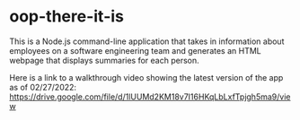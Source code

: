 # oop-there-it-is
This is a Node.js command-line application that takes in information about employees on a software engineering team and generates an HTML webpage that displays summaries for each person.

Here is a link to a walkthrough video showing the latest version of the app as of 02/27/2022: https://drive.google.com/file/d/1lUUMd2KM18v7I16HKqLbLxfTpjgh5ma9/view
